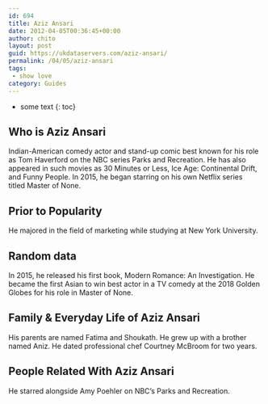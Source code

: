 ```yaml
---
id: 694
title: Aziz Ansari
date: 2012-04-05T00:36:45+00:00
author: chito
layout: post
guid: https://ukdataservers.com/aziz-ansari/
permalink: /04/05/aziz-ansari
tags:
 - show love
category: Guides
---
```


* some text
{: toc}


## Who is  Aziz Ansari
                  
                  
                  
Indian-American comedy actor and stand-up comic best known for his role as Tom Haverford on the NBC series Parks and Recreation. He has also appeared in such movies as 30 Minutes or Less, Ice Age: Continental Drift, and Funny People. In 2015, he began starring on his own Netflix series titled Master of None.
                  
                
                
                
## Prior to Popularity 
                  
                  
                  
He majored in the field of marketing while studying at New York University.
                  
                
                
                
## Random data 
                  
                  
                  
In 2015, he released his first book, Modern Romance: An Investigation. He became the first Asian to win best actor in a TV comedy at the 2018 Golden Globes for his role in Master of None.
                  
                
                
                
## Family & Everyday Life of Aziz Ansari
                  
                  
                  
His parents are named Fatima and Shoukath. He grew up with a brother named Aniz. He dated professional chef Courtney McBroom for two years.
                  
                
                
                
## People Related With  Aziz Ansari
                  
                  
                  
He starred alongside Amy Poehler on NBC&#8217;s Parks and Recreation.
                  
                
              
            
          
          
          
    
    
  
